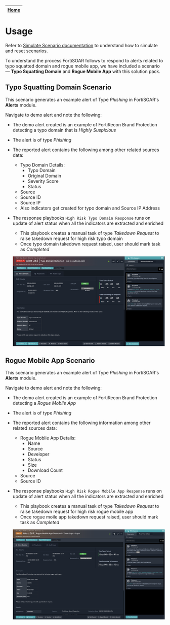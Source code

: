 | [Home](../README.md) |
|----------------------|
# Usage

Refer to [Simulate Scenario documentation](https://github.com/fortinet-fortisoar/solution-pack-soc-simulator/blob/develop/docs/usage.md) to understand how to simulate and reset scenarios.

To understand the process FortiSOAR follows to respond to alerts related to typo squatted domain and rogue mobile app, we have included a scenario &mdash; **Typo Squatting Domain** and **Rogue Mobile App** with this solution pack.

## Typo Squatting Domain Scenario

This scenario generates an example alert of Type *Phishing* in FortiSOAR's **Alerts** module.

Navigate to demo alert and note the following:

- The demo alert created is an example of FortiRecon Brand Protection detecting a typo domain that is *Highly Suspicious*
- The alert is of type *Phishing*
- The reported alert contains the following among other related sources data:
    - Typo Domain Details:
        - Typo Domain
        - Original Domain
        - Severity Score
        - Status
    - Source
    - Source ID
    - Source IP
    - Also indicators get created for typo domain and Source IP Address

- The response playbooks `High Risk Typo Domain Response` runs on update of alert status when all the indicators are extracted and enriched
    - This playbook creates a manual task of type *Takedown Request* to raise takedown request for high risk typo domain
    - Once typo domain takedown request raised, user should mark task as *Completed*

    ![Typo Domain Alert](./res/typo-domain-alert.png)

## Rogue Mobile App Scenario

This scenario generates an example alert of Type *Phishing* in FortiSOAR's **Alerts** module.

Navigate to demo alert and note the following:

- The demo alert created is an example of FortiRecon Brand Protection detecting a *Rogue Mobile App*
- The alert is of type *Phishing*
- The reported alert contains the following information among other related sources data:
    - Rogue Moblie App Details:
        - Name
        - Source
        - Developer
        - Status
        - Size
        - Download Count
    - Source
    - Source ID

- The response playbooks `High Risk Rogue Mobile App Response` runs on update of alert status when all the indicators are extracted and enriched
    - This playbook creates a manual task of type *Takedown Request* to raise takedown request for high risk rogue mobile app
    - Once rogue moile app takedown request raised, user should mark task as *Completed*

    ![Rogue Mobile App Alert](./res/rogue-mobile-app-alert.png)

